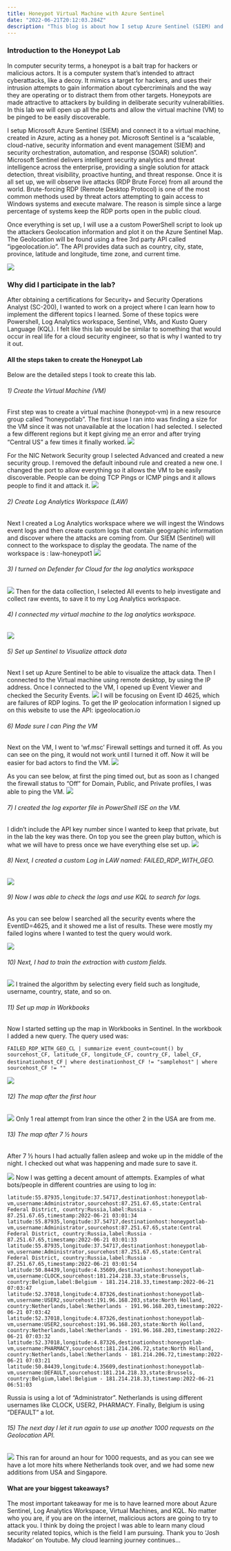 ```yaml
---
title: Honeypot Virtual Machine with Azure Sentinel
date: "2022-06-21T20:12:03.284Z"
description: "This blog is about how I setup Azure Sentinel (SIEM) and connected it to a live Azure Virtual Machine (VM) acting as a honeypot."
---
```


### Introduction to the Honeypot Lab
In computer security terms, a honeypot is a bait trap for hackers or malicious actors. It is a computer system that’s intended to attract cyberattacks, like a decoy. It mimics a target for hackers, and uses their intrusion attempts to gain information about cybercriminals and the way they are operating or to distract them from other targets. Honeypots are made attractive to attackers by building in deliberate security vulnerabilities. In this lab we will open up all the ports and allow the virtual machine (VM) to be pinged to be easily discoverable.

I setup Microsoft Azure Sentinel (SIEM) and connect it to a virtual machine, created in Azure, acting as a honey pot. Microsoft Sentinel is a “scalable, cloud-native, security information and event management (SIEM) and security orchestration, automation, and response (SOAR) solution”. Microsoft Sentinel delivers intelligent security analytics and threat intelligence across the enterprise, providing a single solution for attack detection, threat visibility, proactive hunting, and threat response. Once it is all set up, we will observe live attacks (RDP Brute Force) from all around the world. Brute-forcing RDP (Remote Desktop Protocol) is one of the most common methods used by threat actors attempting to gain access to Windows systems and execute malware. The reason is simple since a large percentage of systems keep the RDP ports open in the public cloud. 

Once everything is set up, I will use a a custom PowerShell script to look up the attackers Geolocation information and plot it on the Azure Sentinel Map. The Geolocation will be found using a free 3rd party API called “ipgeolocation.io”. The API provides data such as country, city, state, province, latitude and longitude, time zone, and current time.


![](./1_azure_cloud.png)


### Why did I participate in the lab?
After obtaining a certifications for Security+ and Security Operations Analyst (SC-200), I wanted to work on a project where I can learn how to implement the different topics I learned. Some of these topics were Powershell, Log Analytics workspace, Sentinel, VMs, and Kusto Query Language (KQL). I felt like this lab would be similar to something that would occur in real life for a cloud security engineer, so that is why I wanted to try it out.


#### All the steps taken to create the Honeypot Lab

Below are the detailed steps I took to create this lab.


###### 1) Create the Virtual Machine (VM)

First step was to create a virtual machine (honeypot-vm) in a new resource group called “honeypotlab”.
The first issue I ran into was finding a size for the VM since it was not unavailable at the location I had selected. I selected a few different regions but it kept giving me an error and after trying “Central US” a few times it finally worked.
![](./1_createVM.png)

For the NIC Network Security group I selected Advanced and created a new security group. I removed the default inbound rule and created a new one. I changed the port to allow everything so it allows the VM to be easily discoverable. People can be doing TCP Pings or ICMP pings and it allows people to find it and attack it.
![](./1_NSG.png)

###### 2) Create Log Analytics Workspace (LAW) 

Next I created a Log Analytics workspace where we will ingest the Windows event logs and then create custom logs that contain geographic information and discover where the attacks are coming from. Our SIEM (Sentinel) will connect to the workspace to display the geodata.
The name of the workspace is : law-honeypot1
![](./2_LAW.png)


###### 3) I turned on Defender for Cloud for the log analytics workspace

![](./3_Defender.png)
Then for the data collection, I selected All events to help investigate and collect raw events, to save it to my Log Analytics workspace.

###### 4) I connected my virtual machine to the log analytics workspace.

![](./4_VM_LAW.png)

###### 5)  Set up Sentinel to Visualize attack data

Next I set up Azure Sentinel to be able to visualize the attack data. Then I connected to the Virtual machine using remote desktop, by using the IP address. 
Once I connected to the VM, I opened up Event Viewer and checked the Security Events.
![](./5_events.png)
I will be focusing on Event ID 4625, which are failures of RDP logins.
To get the IP geolocation information I signed up on this website to use the API: ipgeolocation.io

###### 6) Made sure I can Ping the VM

Next on the VM, I went to ‘wf.msc’ Firewall settings and turned it off. As you can see on the ping, it would not work until I turned it off. Now it will be easier for bad actors to find the VM.
![](./6_firewall.png)

As you can see below, at first the ping timed out, but as soon as I changed the firewall status to “Off” for Domain, Public, and Private profiles, I was able to ping the VM.
![](./6_ping.png)


###### 7) I created the log exporter file in PowerShell ISE on the VM.

I didn’t include the API key number since I wanted to keep that private, but in the lab the key was there. On top you see the green play button, which is what we will have to press once we have everything else set up.
![](./7_log.png)


###### 8) Next, I created a custom Log in LAW named: FAILED_RDP_WITH_GEO.

![](./8_custom_log.png)


###### 9)  Now I was able to check the logs and use KQL to search for logs.

As you can see below I searched all the security events where the EventID=4625, and it showed me a list of results. These were mostly my failed logins where I wanted to test the query would work.

![](./9_LAW_KQL.png)

###### 10) Next, I had to train the extraction with custom fields.

![](./10_custom_fields.png)
I trained the algorithm by selecting every field such as longitude, username, country, state, and so on.


###### 11) Set up map in Workbooks

Now I started setting up the map in Workbooks in Sentinel. In the workbook I added a new query.
The query used was:

 ``` FAILED_RDP_WITH_GEO_CL | summarize event_count=count() by sourcehost_CF, latitude_CF, longitude_CF, country_CF, label_CF, destinationhost_CF ```
``` | where destinationhost_CF != "samplehost" ```
``` | where sourcehost_CF != "" ```


![](./11_map_setup.png)


###### 12) The map after the first hour

![](./12_map_1st_hour.png)
Only 1 real attempt from Iran since the other 2 in the USA are from me.

###### 13) The map after 7 ½ hours

After 7 ½ hours I had actually fallen asleep and woke up in the middle of the night. I checked out what was happening and made sure to save it.

![](./13_map_7-5.png)
Now I was getting a decent amount of attempts. Examples of what bots/people in different countries are using to log in:

``` latitude:55.87935,longitude:37.54717,destinationhost:honeypotlab-vm,username:Administrator,sourcehost:87.251.67.65,state:Central Federal District, country:Russia,label:Russia - 87.251.67.65,timestamp:2022-06-21 03:01:36
latitude:55.87935,longitude:37.54717,destinationhost:honeypotlab-vm,username:Administrator,sourcehost:87.251.67.65,state:Central Federal District, country:Russia,label:Russia - 87.251.67.65,timestamp:2022-06-21 03:01:34
latitude:55.87935,longitude:37.54717,destinationhost:honeypotlab-vm,username:Administrator,sourcehost:87.251.67.65,state:Central Federal District, country:Russia,label:Russia - 87.251.67.65,timestamp:2022-06-21 03:01:33
latitude:55.87935,longitude:37.54717,destinationhost:honeypotlab-vm,username:Administrator,sourcehost:87.251.67.65,state:Central Federal District, country:Russia,label:Russia - 87.251.67.65,timestamp:2022-06-21 03:01:54
latitude:50.84439,longitude:4.35609,destinationhost:honeypotlab-vm,username:CLOCK,sourcehost:181.214.218.33,state:Brussels, country:Belgium,label:Belgium - 181.214.218.33,timestamp:2022-06-21 07:03:47
latitude:52.37018,longitude:4.87326,destinationhost:honeypotlab-vm,username:USER2,sourcehost:191.96.168.203,state:North Holland, country:Netherlands,label:Netherlands - 191.96.168.203,timestamp:2022-06-21 07:03:42
latitude:52.37018,longitude:4.87326,destinationhost:honeypotlab-vm,username:USER2,sourcehost:191.96.168.203,state:North Holland, country:Netherlands,label:Netherlands - 191.96.168.203,timestamp:2022-06-21 07:03:32
latitude:52.37018,longitude:4.87326,destinationhost:honeypotlab-vm,username:PHARMACY,sourcehost:181.214.206.72,state:North Holland, country:Netherlands,label:Netherlands - 181.214.206.72,timestamp:2022-06-21 07:03:21
latitude:50.84439,longitude:4.35609,destinationhost:honeypotlab-vm,username:DEFAULT,sourcehost:181.214.218.33,state:Brussels, country:Belgium,label:Belgium - 181.214.218.33,timestamp:2022-06-21 06:51:03
```
Russia is using a lot of “Administrator”. Netherlands is using different usernames like CLOCK, USER2, PHARMACY. Finally, Belgium is using “DEFAULT” a lot.

###### 15) The next day I let it run again to use up another 1000 requests on the Geolocation API.

![](./15_last_map.png)
This ran for around an hour for 1000 requests, and as you can see we have a lot more hits where Netherlands took over, and we had some new additions from USA and Singapore.


#### What are your biggest takeaways?
The most important takeaway for me is to have learned more about Azure Sentinel, Log Analytics Workspace, Virtual Machines, and KQL. No matter who you are, if you are on the internet, malicious actors are going to try to attack you. I think by doing the project I was able to learn many cloud security related topics, which is the field I am pursuing. Thank you to ‘Josh Madakor’ on Youtube. My cloud learning journey continues…
